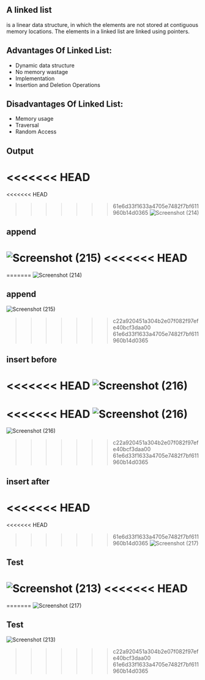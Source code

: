 
## A linked list
 is a linear data structure, in which the elements are not stored at contiguous memory locations. The elements in a linked list are linked using pointers.

## Advantages Of Linked List:
* Dynamic data structure
* No memory wastage
* Implementation
* Insertion and Deletion Operations

## Disadvantages Of Linked List:
* Memory usage
* Traversal
* Random Access


## Output

<<<<<<< HEAD
=======
<<<<<<< HEAD
>>>>>>> 61e6d33f1633a4705e7482f7bf611960b14d0365
![Screenshot (214)](https://user-images.githubusercontent.com/98957434/161643507-31e1ca71-34eb-471e-9e77-4c4047bbb646.png)


## append
![Screenshot (215)](https://user-images.githubusercontent.com/98957434/161643558-50558e84-eba2-4327-9553-a59160d6d900.png)
<<<<<<< HEAD
=======
=======
![Screenshot (214)](https://user-images.githubusercontent.com/98957434/161646619-e7c15b20-9482-4026-b50b-93bbec7e9027.png)


## append
![Screenshot (215)](https://user-images.githubusercontent.com/98957434/161646673-6252ed2f-6c6d-4cd6-8989-f637352af921.png)
>>>>>>> c22a920451a304b2e07f082f97efe40bcf3daa00
>>>>>>> 61e6d33f1633a4705e7482f7bf611960b14d0365



## insert before
<<<<<<< HEAD
![Screenshot (216)](https://user-images.githubusercontent.com/98957434/161643651-477fd760-6387-4cc4-9cfc-f0160386fb1f.png)
=======
<<<<<<< HEAD
![Screenshot (216)](https://user-images.githubusercontent.com/98957434/161643651-477fd760-6387-4cc4-9cfc-f0160386fb1f.png)
=======
![Screenshot (216)](https://user-images.githubusercontent.com/98957434/161646772-747972f5-14d1-4fd5-af1f-95613f4710c2.png)
>>>>>>> c22a920451a304b2e07f082f97efe40bcf3daa00
>>>>>>> 61e6d33f1633a4705e7482f7bf611960b14d0365



## insert after
<<<<<<< HEAD
=======
<<<<<<< HEAD
>>>>>>> 61e6d33f1633a4705e7482f7bf611960b14d0365
![Screenshot (217)](https://user-images.githubusercontent.com/98957434/161643789-be3b3f8a-700a-4e27-bdc0-d30b1b704702.png)


## Test
![Screenshot (213)](https://user-images.githubusercontent.com/98957434/161643955-d21f4b2d-0020-4f4b-a9de-4ac22939be98.png)
<<<<<<< HEAD
=======
=======
![Screenshot (217)](https://user-images.githubusercontent.com/98957434/161646816-dc4e97fc-6a86-47ab-a567-25a332cef415.png)

## Test
![Screenshot (213)](https://user-images.githubusercontent.com/98957434/161646847-81090d20-68c6-497c-a3e4-228c94b2dff2.png)
>>>>>>> c22a920451a304b2e07f082f97efe40bcf3daa00
>>>>>>> 61e6d33f1633a4705e7482f7bf611960b14d0365

